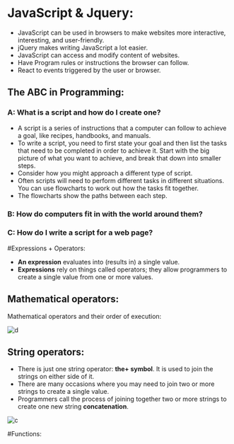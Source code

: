 # JavaScript & Jquery:
* JavaScript can be used in browsers to make websites more interactive, interesting, and user-friendly.
* jQuery makes writing JavaScript a lot easier.
* JavaScript can access and modify content of websites.
* Have Program rules or instructions the browser can follow.
* React to events triggered by the user or browser.
## The ABC in Programming:
### A: What is a script and how do I create one?
* A script is a series of instructions that a computer can follow to achieve a goal, like recipes, handbooks, and manuals.
* To write a script, you need to first state your goal and then list the tasks that need to be completed in order to achieve it.
 Start with the big picture of what you want to achieve, and break that down into smaller steps.
* Consider how you might approach a different type of script.
* Often scripts will need to perform different tasks in different situations. You can use flowcharts to work out how the tasks fit together.
* The flowcharts show the paths between each step.
### B: How do computers fit in with the world around them?
### C: How do I write a script for a web page?

#Expressions + Operators:
* **An expression** evaluates into (results in) a single value.
* **Expressions** rely on things called operators; they allow programmers to create a single value from one or more values.
## Mathematical operators: 
Mathematical operators and their order of execution:

![d](https://i.stack.imgur.com/foy5H.png)

## String operators:
* There is just one string operator: **the+ symbol**. It is used to join the strings on either side of it.
* There are many occasions where you may need to join two or more strings to create a single value.
* Programmers call the process of joining together two or more strings to create one new string **concatenation**.

![c](https://sqlundercover.files.wordpress.com/2017/09/2017-09-25-21_18_34.png)

#Functions:
